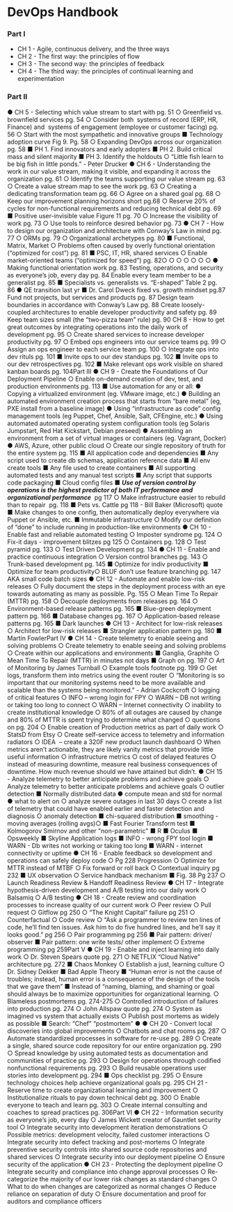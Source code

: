 # DevOps Handbook
### Part I
* CH 1 - Agile, continuous delivery, and the three ways
* CH 2 - The first way: the principles of flow
* CH 3 - The second way: the principles of feedback
* CH 4 - The third way: the principles of continual learning and experimentation
### Part II
● CH 5 - Selecting which value stream to start with pg. 51
○ Greenfield vs. brownfield services pg. 54
○ Consider both ​ systems of record​ (ERP, HR, Finance) and ​ systems of
engagement​ (employee or customer facing) pg. 56
○ Start with the most sympathetic and innovative groups
■ Technology adoption curve Fig 9. Pg. 58
○ Expanding DevOps across our organization pg. 58
■ PH 1. Find innovators and early adopters
■ PH 2. Build critical mass and silent majority
■ PH 3. Identify the holdouts
○ “Little fish learn to be big fish in little ponds.” - Peter Drucker
● CH 6 - Understanding the work in our value stream, making it visible, and expanding it
across the organization pg. 61
○ Identify the teams supporting our value stream pg. 63
○ Create a value stream map to see the work pg. 63
○ Creating a dedicating transformation team pg. 66
○ Agree on a shared goal pg. 68
○ Keep our improvement planning horizons short pg.68
○ Reserve 20% of cycles for ​ non-functional requirements​ and reducing technical
debt pg. 69
■ Positive user-invisible value Figure 11 pg. 70
○ Increase the visibility of work pg. 73
○ Use tools to reinforce desired behavior pg. 73
● CH 7 - How to design our organization and architecture with Conway’s Law in mind pg.
77
○ ORMs pg. 79
○ Organizational archetypes pg. 80
■ Functional, Matrix, Market
○ Problems often caused by overly functional orientation (“optimized for cost”) pg.
81
■ PSC, IT, HR, shared services
○ Enable market-oriented teams (“optimized for speed”) pg. 82○
○
○
○
○
○
○
●
Making functional orientation work pg. 83
Testing, operations, and security as everyone’s job, every day pg. 84
Enable every team member to be a generalist pg. 85
■ Specialists vs. generalists vs. “E-shaped” Table 2 pg. 86
● QE transition last yr
■ Dr. Carol Dweck fixed vs. growth mindset pg.87
Fund not projects, but services and products pg. 87
Design team boundaries in accordance with Conway’s Law pg. 88
Create loosely-coupled architectures to enable developer productivity and safety
pg. 89
Keep team sizes small (the “two-pizza team” rule) pg. 90
CH 8 - How to get great outcomes by integrating operations into the daily work of
development pg. 95
○ Create shared services to increase developer productivity pg. 97
○ Embed ops engineers into our service teams pg. 99
○ Assign an ops engineer to each service team pg. 100
○ Integrate ops into dev rituls pg. 101
■ Invite ops to our dev standups pg. 102
■ Invite ops to our dev retrospectives pg. 102
■ Make relevant ops work visible on shared kanban boards pg. 104Part III
● CH 9 - Create the Foundations of Our Deployment Pipeline
○ Enable on-demand creation of dev, test, and production environments pg. 113
■ Use automation for any or all:
● Copying a virtualized environment (eg. VMware image, etc.)
● Building an automated environment creation process that starts
from “bare metal” (eg, PXE install from a baseline image)
● Using “infrastructure as code” config management tools (eg
Puppet, Chef, Ansible, Salt, CFEngine, etc.)
● Using automated automated operating system configuration tools
(eg Solaris Jumpstart, Red Hat Kickstart, Debian preseed)
● Assembling an environment from a set of virtual images or
containers (eg. Vagrant, Docker)
● AWS, Azure, other public cloud
○ Create our single repository of truth for the entire system pg. 115
■ All application code and dependencies
■ Any script used to create db schemas, application reference data
■ All env create tools
■ Any file used to create containers
■ All supporting automated tests and any manual test scripts
■ Any script that supports code packaging
■ Cloud config files
■ ***Use of version control by operations is the highest predictor of
both IT performance and organizational performance*** ​ pg 117
○ Make infrastructure easier to rebuild than to repair ​ pg. 118
■ Pets vs. Cattle pg 118 - Bill Baker (Microsoft) quote
■ Make changes to one config, then automatically deploy everywhere via
Puppet or Ansible, etc.
■ Immutable infrastructure
○ Modify our definition of “done” to include running in production-like environments
● CH 10 - Enable fast and reliable automated testing
○ Imposter syndrome pg. 124
○ Fix-it days - improvement blitzes pg 125
○ Containers pg. 128
○ Test pyramid pg. 133
○ Test Driven Development pg. 134
● CH 11 - Enable and practice continuous integration
○ Version control branches pg. 143
○ Trunk-based development pg. 145
■ Optimize for indiv productivity
■ Optimize for team productivity○
BLUF don’t use feature branching pg. 147 AKA small code batch sizes
● CH 12 - Automate and enable low-risk releases
○ Fully document the steps in the deployment process with an eye towards
automating as many as possible. Pg. 155
○ Mean Time To Repair (MTTR) pg. 158
○ Decouple deployments from releases pg. 164
○ Environment-based release patterns pg. 165
■ Blue-green deployment pattern pg. 166
■ Database changes pg. 167
○ Application-based release patterns pg. 165
■ Dark launches
● CH 13 - Architect for low-risk releases
○ Architect for low-risk releases
■ Strangler application pattern pg. 180
■ Martin FowlerPart IV
● CH 14 - Create telemetry to enable seeing and solving problems
○ Create telemetry to enable seeing and solving problems
○ Create within our applications and environments
■ Ganglia, Graphite
○ Mean Time To Repair (MTTR) in minutes not days
■ Graph on pg. 197
○ Art of Monitoring by James Turnball
○ Example tools footnote pg. 199
○ Get logs, transform them into metrics using the event router
○ “Monitoring is so important that our monitoring systems need to be more
available and scalable than the systems being monitored.” - Adrian Cockcroft
○ logging of critical features
○ INFO – wrong login for FPY
○ WARN – DB not writing or taking too long to connect
○ WARN – Internet connectivity
○ inability to create institutional knowledge
○ 80% of all outages are caused by change and 80% of MTTR is spent trying to
determine what changed
○ questions on pg. 204
○ Enable creation of Production metrics as part of daily work
○ StatsD from Etsy
○ Create self-service access to telemetry and ​ information radiators
○ IDEA ​ – create a 320F new product launch dashboard
○ When metrics aren’t actionable, they are likely vanity metrics that provide little
useful information
○ infrastructure metrics
○ cost of delayed features
○ instead of measuring downtime, measure real business consequences of
downtime. How much revenue should we have attained but didn’t.
●
CH 15 - Analyze telemetry to better anticipate problems and achieve goals
○ Analyze telemetry to better anticipate problems and achieve goals
○ outlier detection
■ Normally distributed data
● compute mean and std for normal
● what to alert on
○ analyze severe outages in last 30 days
○ create a list of telemetry that could have enabled earlier
and faster detection and diagnosis
○ anomaly detection
■ chi-squared distribution
■ smoothing - moving averages (rolling avgs)○
■ Fast Fourier Transform test
■ Kolmogorov Smirnov and other "non-parametric"
■ R
■ Oculus
■ Opsweekly
■ Skyline
Application logs
■ INFO - wrong FPY tool login
■ WARN - Db writes not working or taking too long
■ WARN - internet connectivity or uptime
● CH 16 - Enable feedback so development and operations can safely deploy code
○ Pg 228 Progression
○ Optimize for MTTR instead of MTBF
○ Fix forward or roll back
○ Contextual inquiry pg 232
■ UX observation
○ Service handback mechanism
■ Fig. 38 Pg 237
○ Launch Readiness Review & Handoff Readiness Review
● CH 17 - Integrate hypothesis-driven development and A/B testing into our daily work
○ Balsamiq
○ A/B testing
● CH 18 - Create review and coordination processes to increase quality of our current
work
○ Peer review
○ Pull request
○ Gitflow pg 250
○ “The Knight Capital” failure pg 251
○ Counterfactual
○ Code review
○ “Ask a programmer to review ten lines of code, he’ll find ten issues. Ask him to do
five hundred lines, and he’ll say it looks good.” pg 256
○ Pair programming pg 256
■ Pair pattern: driver/ observer
■ Pair pattern: one write tests/ other implement
○ Extreme programming pg 259Part V
● CH 19 - Enable and inject learning into daily work
○ Dr. Steven Spears quote pg. 271
○ NETFLIX “Cloud Native” architecture pg. 272
■ Chaos Monkey
○ Establish a just, learning culture
○ Dr. Sidney Dekker
■ Bad Apple Theory
■ “Human error is not the cause of troubles; instead, human error is a
consequence of the design of the tools that we gave them”
■ Instead of “naming, blaming, and shaming or goal should always be to
maximize opportunities for organizational learning.
○ Blameless postmortems pg. 274-275
○ Controlled introduction of failures into production pg. 274
○ John Allspaw quote pg. 274
○ System as imagined vs system that actually exists
○ Publish post mortems as widely as possible
■ Search: “Chef” “postmortem”
●
●
CH 20 - Convert local discoveries into global improvements
○ Chatbots and chat rooms pg. 287
○ Automate standardized processes in software for re-use pg. 289
○ Create a single, shared source code repository for our entire organization pg. 290
○ Spread knowledge by using automated tests as documentation and communities
of practice pg. 293
○ Design for operations through codified nonfunctional requirements pg. 293
○ Build reusable operations user stories into development pg. 294
■ Ops checklist pg. 295
○ Ensure technology choices help achieve organizational goals pg. 295
CH 21 - Reserve time to create organizational learning and improvement
○ Institutionalize rituals to pay down technical debt pg. 300
○ Enable everyone to teach and learn pg. 303
○ Create internal consulting and coaches to spread practices pg. 306Part VI
● CH 22 - Information security as everyone’s job, every day
○ James Wickett creator of Gauntlet security tool
○ Integrate security into development iteration demonstrations
○ Possible metrics: development velocity, failed customer interactions
○ Integrate security into defect tracking and post-mortems
○ Integrate preventive security controls into shared source code repositories and
shared services
○ Integrate security into our deployment pipeline
○ Ensure security of the application
● CH 23 - Protecting the deployment pipeline
○ Integrate security and compliance into change approval processes
○ Re-categorize the majority of our lower risk changes as standard changes
○ What to do when changes are categorized as normal changes
○ Reduce reliance on separation of duty
○ Ensure documentation and proof for auditors and compliance officers
